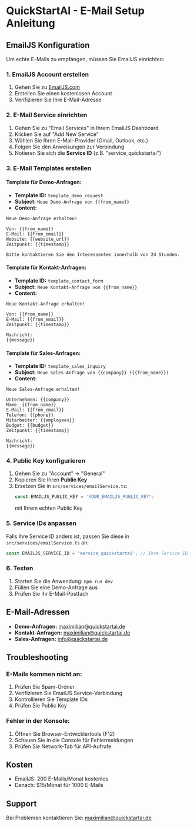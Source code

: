 # QuickStartAI - E-Mail Setup Anleitung

## EmailJS Konfiguration

Um echte E-Mails zu empfangen, müssen Sie EmailJS einrichten:

### 1. EmailJS Account erstellen
1. Gehen Sie zu [EmailJS.com](https://www.emailjs.com/)
2. Erstellen Sie einen kostenlosen Account
3. Verifizieren Sie Ihre E-Mail-Adresse

### 2. E-Mail Service einrichten
1. Gehen Sie zu "Email Services" in Ihrem EmailJS Dashboard
2. Klicken Sie auf "Add New Service"
3. Wählen Sie Ihren E-Mail-Provider (Gmail, Outlook, etc.)
4. Folgen Sie den Anweisungen zur Verbindung
5. Notieren Sie sich die **Service ID** (z.B. "service_quickstartai")

### 3. E-Mail Templates erstellen

#### Template für Demo-Anfragen:
- **Template ID:** `template_demo_request`
- **Subject:** `Neue Demo-Anfrage von {{from_name}}`
- **Content:**
```
Neue Demo-Anfrage erhalten!

Von: {{from_name}}
E-Mail: {{from_email}}
Website: {{website_url}}
Zeitpunkt: {{timestamp}}

Bitte kontaktieren Sie den Interessenten innerhalb von 24 Stunden.
```

#### Template für Kontakt-Anfragen:
- **Template ID:** `template_contact_form`
- **Subject:** `Neue Kontakt-Anfrage von {{from_name}}`
- **Content:**
```
Neue Kontakt-Anfrage erhalten!

Von: {{from_name}}
E-Mail: {{from_email}}
Zeitpunkt: {{timestamp}}

Nachricht:
{{message}}
```

#### Template für Sales-Anfragen:
- **Template ID:** `template_sales_inquiry`
- **Subject:** `Neue Sales-Anfrage von {{company}} ({{from_name}})`
- **Content:**
```
Neue Sales-Anfrage erhalten!

Unternehmen: {{company}}
Name: {{from_name}}
E-Mail: {{from_email}}
Telefon: {{phone}}
Mitarbeiter: {{employees}}
Budget: {{budget}}
Zeitpunkt: {{timestamp}}

Nachricht:
{{message}}
```

### 4. Public Key konfigurieren
1. Gehen Sie zu "Account" → "General"
2. Kopieren Sie Ihren **Public Key**
3. Ersetzen Sie in `src/services/emailService.ts`:
   ```typescript
   const EMAILJS_PUBLIC_KEY = 'YOUR_EMAILJS_PUBLIC_KEY';
   ```
   mit Ihrem echten Public Key

### 5. Service IDs anpassen
Falls Ihre Service ID anders ist, passen Sie diese in `src/services/emailService.ts` an:
```typescript
const EMAILJS_SERVICE_ID = 'service_quickstartai'; // Ihre Service ID
```

### 6. Testen
1. Starten Sie die Anwendung: `npm run dev`
2. Füllen Sie eine Demo-Anfrage aus
3. Prüfen Sie Ihr E-Mail-Postfach

## E-Mail-Adressen

- **Demo-Anfragen:** maximilian@quickstartai.de
- **Kontakt-Anfragen:** maximilian@quickstartai.de  
- **Sales-Anfragen:** info@quickstartai.de

## Troubleshooting

### E-Mails kommen nicht an:
1. Prüfen Sie Spam-Ordner
2. Verifizieren Sie EmailJS Service-Verbindung
3. Kontrollieren Sie Template IDs
4. Prüfen Sie Public Key

### Fehler in der Konsole:
1. Öffnen Sie Browser-Entwicklertools (F12)
2. Schauen Sie in die Console für Fehlermeldungen
3. Prüfen Sie Network-Tab für API-Aufrufe

## Kosten
- EmailJS: 200 E-Mails/Monat kostenlos
- Danach: $15/Monat für 1000 E-Mails

## Support
Bei Problemen kontaktieren Sie: maximilian@quickstartai.de